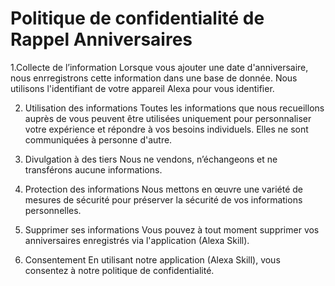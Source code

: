 # Politique de confidentialité de Rappel Anniversaires

1.Collecte de l’information
Lorsque vous ajouter une date d'anniversaire, nous enrregistrons cette information dans une base de donnée. Nous utilisons l'identifiant de votre appareil Alexa pour vous identifier.

2. Utilisation des informations
Toutes les informations que nous recueillons auprès de vous peuvent être utilisées uniquement pour personnaliser votre expérience et répondre à vos besoins individuels. Elles ne sont communiquées à personne d'autre.
	
3. Divulgation à des tiers
Nous ne vendons, n’échangeons et ne transférons aucune informations.

4. Protection des informations
Nous mettons en œuvre une variété de mesures de sécurité pour préserver la sécurité de vos informations personnelles.

5. Supprimer ses informations
Vous pouvez à tout moment supprimer vos anniversaires enregistrés via l'application (Alexa Skill).
	
6. Consentement
En utilisant notre application (Alexa Skill), vous consentez à notre politique de confidentialité.
	
